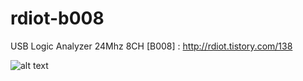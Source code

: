 # rdiot-b008
USB Logic Analyzer 24Mhz 8CH [B008] : http://rdiot.tistory.com/138

![alt text](http://cfile30.uf.tistory.com/image/2160EF4557D69FD71FA296)
